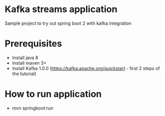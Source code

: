 # Kafka streams application
Sample project to try out spring boot 2 with kafka integration

# Prerequisites
- Install java 8
- Install maven 3+
- Install Kafka 1.0.0 (https://kafka.apache.org/quickstart - first 2 steps of the tutorial)

# How to run application
- mvn springboot:run
